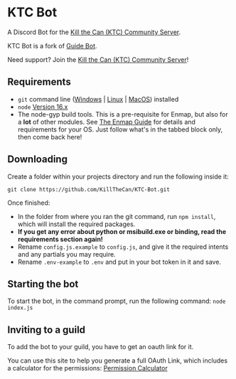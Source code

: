 # KTC Bot

A Discord Bot for the [Kill the Can (KTC) Community Server](https://discord.gg/bdVYd4NN).

KTC Bot is a fork of [Guide Bot](github.com/AnIdiotsGuide/guidebot/).

Need support? Join the [Kill the Can (KTC) Community Server](https://discord.gg/bdVYd4NN)!

## Requirements

- `git` command line ([Windows](https://git-scm.com/download/win) | [Linux](https://git-scm.com/download/linux) | [MacOS](https://git-scm.com/download/mac)) installed
- `node` [Version 16.x](https://nodejs.org)
- The node-gyp build tools. This is a pre-requisite for Enmap, but also for a **lot** of other modules. See [The Enmap Guide](https://enmap.evie.codes/install#pre-requisites) for details and requirements for your OS. Just follow what's in the tabbed block only, then come back here!
<!---
You also need your bot's token. This is obtained by creating an application in
the Developer section of discord.com. Check the [first section of this page](https://anidiots.guide/getting-started/getting-started-long-version)
for more info.

## Intents

You can enable privileged intents in your bot page
(the one you got your token from) under `Privileged Gateway Intents`.

By default GuideBot needs the Guilds, Guild Messages and Direct Messages intents to work.
For join messages to work you need Guild Members, which is privileged.
User counts that GuideBot has in places such as in the ready log, and the stats
command may be incorrect without the Guild Members intent.

Intents are loaded from the index.js file, and the installer is pre-set with the Guilds, Guild Messages and Direct Messages intents.

For more info about intents checkout the [official Discord.js guide page](https://discordjs.guide/popular-topics/intents.html) and the [official Discord docs page](https://discord.com/developers/docs/topics/gateway#gateway-intents).
--->
## Downloading

Create a folder within your projects directory and run the following inside it:

`git clone https://github.com/KillTheCan/KTC-Bot.git`

Once finished:

- In the folder from where you ran the git command, run `npm install`, which will install the required packages.
- **If you get any error about python or msibuild.exe or binding, read the requirements section again!**
- Rename `config.js.example` to `config.js`, and give it the required intents and any partials you may require.
- Rename `.env-example` to `.env` and put in your bot token in it and save.

## Starting the bot

To start the bot, in the command prompt, run the following command:
`node index.js`

## Inviting to a guild

To add the bot to your guild, you have to get an oauth link for it.

You can use this site to help you generate a full OAuth Link, which includes a calculator for the permissions:
[Permission Calculator](https://finitereality.github.io/permissions-calculator/?v=0)
